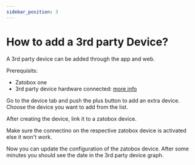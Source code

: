 ```yaml
---
sidebar_position: 3
---
```


# How to add a 3rd party Device?

A 3rd party device can be added through the app and web. 

Prerequisits:
- Zatobox one
- 3rd party device hardware connected: [more info](/docs/3rd-party-devices-instruction/)


Go to the device tab and push the plus button to add an extra device. Choose the device you want to add from the list. 

After creating the device, link it to a zatobox device.

Make sure the connectino on the respective zatobox device is activated else it won't work. 

Now you can update the configuration of the zatobox device. After some minutes you should see the date in the 3rd party device graph.

